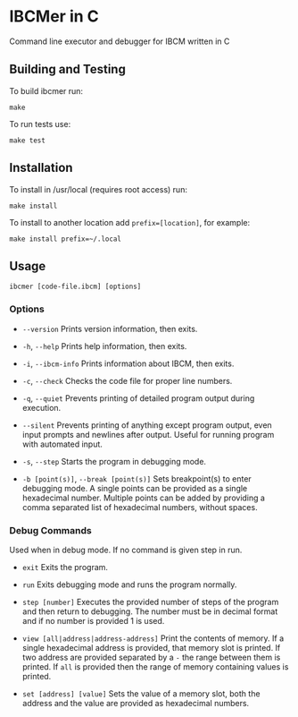 # IBCMer in C
Command line executor and debugger for IBCM written in C


## Building and Testing
To build ibcmer run:

    make

To run tests use:

    make test


## Installation
To install in /usr/local (requires root access) run:

	make install

To install to another location add `prefix=[location]`, for example:

	make install prefix=~/.local


## Usage

	ibcmer [code-file.ibcm] [options]

### Options
- `--version` Prints version information, then exits.

- `-h`, `--help` Prints help information, then exits.

- `-i`, `--ibcm-info` Prints information about IBCM, then exits.

- `-c`, `--check` Checks the code file for proper line numbers.

- `-q`, `--quiet` Prevents printing of detailed program output during execution.

- `--silent` Prevents printing of anything except program output, even input prompts and newlines after output. Useful for running program with automated input.

- `-s`, `--step` Starts the program in debugging mode.

- `-b [point(s)]`, `--break [point(s)]` Sets breakpoint(s) to enter debugging mode. A single points can be provided as a single hexadecimal number. Multiple points can be added by providing a comma separated list of hexadecimal numbers, without spaces.

### Debug Commands
Used when in debug mode. If no command is given step in run.

- `exit` Exits the program.

- `run` Exits debugging mode and runs the program normally.

- `step [number]` Executes the provided number of steps of the program and then return to debugging. The number must be in decimal format and if no number is provided 1 is used.

-  `view [all|address|address-address]` Print the contents of memory. If a single hexadecimal address is provided, that memory slot is printed. If two address are provided separated by a `-` the range between them is printed. If `all` is provided then the range of memory containing values is printed.

- `set [address] [value]` Sets the value of a memory slot, both the address and the value are provided as hexadecimal numbers.

